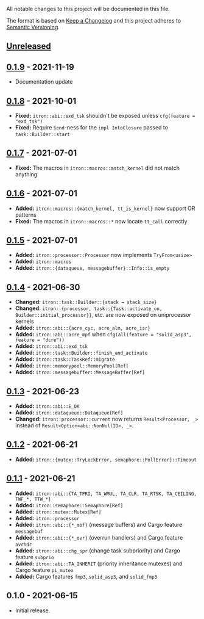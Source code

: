 All notable changes to this project will be documented in this file.

The format is based on [Keep a Changelog](http://keepachangelog.com/en/1.0.0/)
and this project adheres to [Semantic Versioning](http://semver.org/spec/v2.0.0.html).

## [Unreleased]
## [0.1.9] - 2021-11-19

- Documentation update

## [0.1.8] - 2021-10-01

- **Fixed:** `itron::abi::exd_tsk` shouldn't be exposed unless `cfg(feature = "exd_tsk")`
- **Fixed:** Require `Send`-ness for the `impl IntoClosure` passed to `task::Builder::start`

## [0.1.7] - 2021-07-01

- **Fixed:** The macros in `itron::macros::match_kernel` did not match anything

## [0.1.6] - 2021-07-01

- **Added:** `itron::macros::{match_kernel, tt_is_kernel}` now support OR patterns
- **Fixed:** The macros in `itron::macros::*` now locate `tt_call` correctly

## [0.1.5] - 2021-07-01

- **Added:** `itron::processor::Processor` now implements `TryFrom<usize>`
- **Added:** `itron::macros`
- **Added:** `itron::{dataqueue, messagebuffer}::Info::is_empty`

## [0.1.4] - 2021-06-30

- **Changed:** `itron::task::Builder::{stack → stack_size}`
- **Changed:** `itron::{processor, task::{Task::activate_on, Builder::initial_processor}}`, etc. are now exposed on uniprocessor kernels
- **Added:** `itron::abi::{acre_cyc, acre_alm, acre_isr}`
- **Added:** `itron::abi::acre_mpf` when `cfg(all(feature = "solid_asp3", feature = "dcre"))`
- **Added:** `itron::abi::exd_tsk`
- **Added:** `itron::task::Builder::finish_and_activate`
- **Added:** `itron::task::TaskRef::migrate`
- **Added:** `itron::memorypool::MemoryPool[Ref]`
- **Added:** `itron::messagebuffer::MessageBuffer[Ref]`

## [0.1.3] - 2021-06-23

- **Added:** `itron::abi::E_OK`
- **Added:** `itron::dataqueue::Dataqueue[Ref]`
- **Changed:** `itron::processor::current` now returns `Result<Processor, _>` instead of `Result<Option<abi::NonNullID>, _>`.

## [0.1.2] - 2021-06-21

- **Added:** `itron::{mutex::TryLockError, semaphore::PollError}::Timeout`

## [0.1.1] - 2021-06-21

- **Added:** `itron::abi::{TA_TPRI, TA_WMUL, TA_CLR, TA_RTSK, TA_CEILING, TWF_*, TTW_*}`
- **Added:** `itron::semaphore::Semaphore[Ref]`
- **Added:** `itron::mutex::Mutex[Ref]`
- **Added:** `itron::processor`
- **Added:** `itron::abi::{*_mbf}` (message buffers) and Cargo feature `messagebuf`
- **Added:** `itron::abi::{*_ovr}` (overrun handlers) and Cargo feature `ovrhdr`
- **Added:** `itron::abi::chg_spr` (change task subpriority) and Cargo feature `subprio`
- **Added:** `itron::abi::TA_INHERIT` (priority inheritance mutexes) and Cargo feature `pi_mutex`
- **Added:** Cargo features `fmp3`, `solid_asp3`, and `solid_fmp3`

## 0.1.0 - 2021-06-15

- Initial release.

[Unreleased]: https://github.com/solid-rs/itron-rs/compare/0.1.9...main
[0.1.9]: https://github.com/solid-rs/itron-rs/compare/0.1.8...0.1.9
[0.1.8]: https://github.com/solid-rs/itron-rs/compare/0.1.7...0.1.8
[0.1.7]: https://github.com/solid-rs/itron-rs/compare/0.1.6...0.1.7
[0.1.6]: https://github.com/solid-rs/itron-rs/compare/0.1.5...0.1.6
[0.1.5]: https://github.com/solid-rs/itron-rs/compare/0.1.4...0.1.5
[0.1.4]: https://github.com/solid-rs/itron-rs/compare/0.1.3...0.1.4
[0.1.3]: https://github.com/solid-rs/itron-rs/compare/0.1.2...0.1.3
[0.1.2]: https://github.com/solid-rs/itron-rs/compare/0.1.1...0.1.2
[0.1.1]: https://github.com/solid-rs/itron-rs/compare/0.1.0...0.1.1
